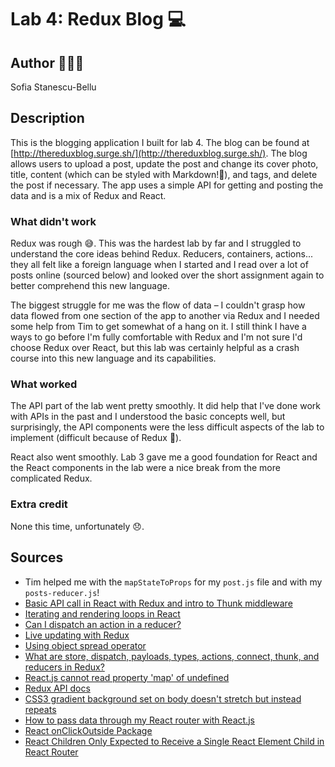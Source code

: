 # Lab 4: Redux Blog 💻
## Author 👩🏻‍💻
Sofia Stanescu-Bellu

## Description
This is the blogging application I built for lab 4. The blog can be found at [http://thereduxblog.surge.sh/](http://thereduxblog.surge.sh/). The blog allows users to upload a post, update the post and change its cover photo, title, content (which can be styled with Markdown!🎉), and tags, and delete the post if necessary. The app uses a simple API for getting and posting the data and is a mix of Redux and React.

### What didn't work
Redux was rough 😅. This was the hardest lab by far and I struggled to understand the core ideas behind Redux. Reducers, containers, actions... they all felt like a foreign language when I started and I read over a lot of posts online (sourced below) and looked over the short assignment again to better comprehend this new language.

The biggest struggle for me was the flow of data – I couldn't grasp how data flowed from one section of the app to another via Redux and I needed some help from Tim to get somewhat of a hang on it. I still think I have a ways to go before I'm fully comfortable with Redux and I'm not sure I'd choose Redux over React, but this lab was certainly helpful as a crash course into this new language and its capabilities.

### What worked
The API part of the lab went pretty smoothly. It did help that I've done work with APIs in the past and I understood the basic concepts well, but surprisingly, the API components were the less difficult aspects of the lab to implement (difficult because of Redux 😬).

React also went smoothly. Lab 3 gave me a good foundation for React and the React components in the lab were a nice break from the more complicated Redux.

### Extra credit
None this time, unfortunately 😞.

## Sources
* Tim helped me with the `mapStateToProps` for my `post.js` file and with my `posts-reducer.js`!
* [Basic API call in React with Redux and intro to Thunk middleware](https://medium.com/@colinlmcdonald/basic-api-call-in-react-with-redux-and-intro-to-thunk-middleware-bd5244cef180)
* [Iterating and rendering loops in React](https://thinkster.io/tutorials/iterating-and-rendering-loops-in-react)
* [Can I dispatch an action in a reducer?](https://stackoverflow.com/questions/36730793/can-i-dispatch-an-action-in-reducer)
* [Live updating with Redux](https://www.fullstackreact.com/30-days-of-react/day-20/)
* [Using object spread operator](https://redux.js.org/recipes/using-object-spread-operator)
* [What are store, dispatch, payloads, types, actions, connect, thunk, and reducers in Redux?](https://stackoverflow.com/questions/43246882/what-are-store-dispatch-payloads-types-actions-connect-thunk-reducers-in)
* [React.js cannot read property 'map' of undefined](https://stackoverflow.com/questions/44447825/react-js-cannot-read-property-map-of-undefined)
* [Redux API docs](https://github.com/reactjs/react-redux/blob/master/docs/api.md)
* [CSS3 gradient background set on body doesn't stretch but instead repeats](https://stackoverflow.com/questions/2869212/css3-gradient-background-set-on-body-doesnt-stretch-but-instead-repeats)
* [How to pass data through my React router with React.js](https://stackoverflow.com/questions/45069824/how-to-pass-data-through-my-react-router-with-reactjs)
* [React onClickOutside Package](https://github.com/Pomax/react-onclickoutside)
* [React Children Only Expected to Receive a Single React Element Child in React Router](https://stackoverflow.com/questions/44992324/react-children-only-expected-to-receive-a-single-react-element-child-in-react-ro)
